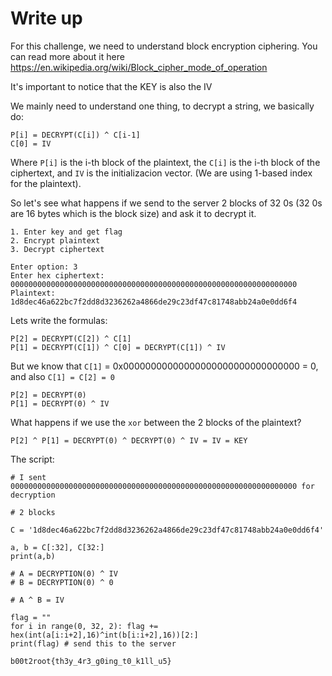 # Write up

For this challenge, we need to understand block encryption ciphering. You can read more about it here https://en.wikipedia.org/wiki/Block_cipher_mode_of_operation

It's important to notice that the KEY is also the IV

We mainly need to understand one thing, to decrypt a string, we basically do:
```
P[i] = DECRYPT(C[i]) ^ C[i-1]
C[0] = IV
```

Where `P[i]` is the i-th block of the plaintext, the `C[i]` is the i-th block of the ciphertext, and `IV` is the initializacion vector. (We are using 1-based index for the plaintext).

So let's see what happens if we send to the server 2 blocks of 32 0s (32 0s are 16 bytes which is the block size) and ask it to decrypt it.

```
1. Enter key and get flag
2. Encrypt plaintext
3. Decrypt ciphertext

Enter option: 3
Enter hex ciphertext: 0000000000000000000000000000000000000000000000000000000000000000
Plaintext:  1d8dec46a622bc7f2dd8d3236262a4866de29c23df47c81748abb24a0e0dd6f4
```

Lets write the formulas:
```
P[2] = DECRYPT(C[2]) ^ C[1]
P[1] = DECRYPT(C[1]) ^ C[0] = DECRYPT(C[1]) ^ IV
```

But we know that `C[1]` = 0x00000000000000000000000000000000 = 0, and also `C[1] = C[2] = 0`
```
P[2] = DECRYPT(0)
P[1] = DECRYPT(0) ^ IV
```

What happens if we use the `xor` between the 2 blocks of the plaintext?

```P[2] ^ P[1] = DECRYPT(0) ^ DECRYPT(0) ^ IV = IV = KEY```


The script:
```
# I sent 0000000000000000000000000000000000000000000000000000000000000000 for decryption

# 2 blocks

C = '1d8dec46a622bc7f2dd8d3236262a4866de29c23df47c81748abb24a0e0dd6f4'

a, b = C[:32], C[32:]
print(a,b)

# A = DECRYPTION(0) ^ IV
# B = DECRYPTION(0) ^ 0

# A ^ B = IV

flag = ""
for i in range(0, 32, 2): flag += hex(int(a[i:i+2],16)^int(b[i:i+2],16))[2:]
print(flag) # send this to the server
```

```
b00t2root{th3y_4r3_g0ing_t0_k1ll_u5}
```


